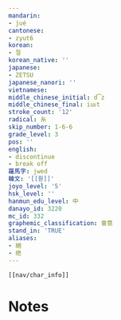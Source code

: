 ```yaml
---
mandarin:
- jué
cantonese:
- zyut6
korean:
- 절
korean_native: ''
japanese:
- ZETSU
japanese_nanori: ''
vietnamese:
middle_chinese_initial: d͡z
middle_chinese_final: iuᴇt
stroke_count: '12'
radical: 糸
skip_number: 1-6-6
grade_level: 3
pos: ''
english:
- discontinue
- break off
羅馬字: jwed
韓文: '[[줟]]'
joyo_level: '5'
hsk_level: ''
hanmun_edu_level: 中
danayo_id: 3220
mc_id: 332
graphemic_classification: 會意
stand_in: 'TRUE'
aliases:
- 絕
- 绝
---
```

```meta-bind-embed
[[nav/char_info]]
```

# Notes
